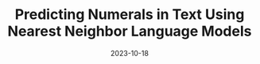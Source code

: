 ---
layout: seminar-post
title: 'Predicting Numerals in Text Using Nearest Neighbor Language Models'
subtitle: ''
categories: NLP
tags: [Numerical Data]
date: 2023-10-18
pdf_url: 'https://drive.google.com/file/d/1esjQQgDIF5Hbzr-VCJ1uwHm45kdteIdp/preview'
---